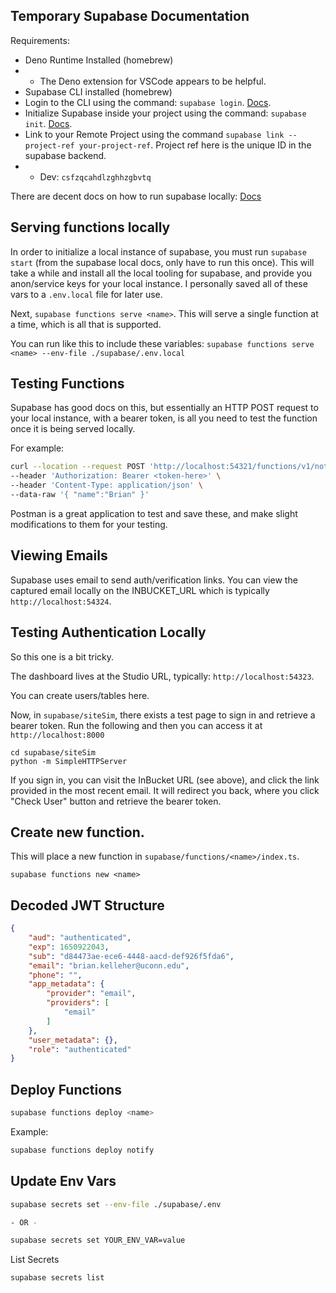 ## Temporary Supabase Documentation

Requirements:

- Deno Runtime Installed (homebrew)
- - The Deno extension for VSCode appears to be helpful.
- Supabase CLI installed (homebrew)
- Login to the CLI using the command: `supabase login`. [Docs](https://supabase.com/docs/reference/cli/installing-and-updating).
- Initialize Supabase inside your project using the command: `supabase init`. [Docs](https://supabase.com/docs/reference/cli/installing-and-updating).
- Link to your Remote Project using the command `supabase link --project-ref your-project-ref`. Project ref here is the unique ID in the supabase backend.
- - Dev: `csfzqcahdlzghhzgbvtq`

There are decent docs on how to run supabase locally: [Docs](https://supabase.com/docs/guides/local-development#start-supabase)


## Serving functions locally

In order to initialize a local instance of supabase, you must run `supabase start` (from the supabase local docs, only have to run this once).  This will take a while and install all the local tooling for supabase, and provide you anon/service keys for your local instance.  I personally saved all of these vars to a `.env.local` file for later use.

Next, `supabase functions serve <name>`.  This will serve a single function at a time, which is all that is supported.

You can run like this to include these variables: `supabase functions serve <name> --env-file ./supabase/.env.local`

## Testing Functions

Supabase has good docs on this, but essentially an HTTP POST request to your local instance, with a bearer token, is all you need to test the function once it is being served locally.

For example:

```bash
curl --location --request POST 'http://localhost:54321/functions/v1/notify' \
--header 'Authorization: Bearer <token-here>' \
--header 'Content-Type: application/json' \
--data-raw '{ "name":"Brian" }'
```

Postman is a great application to test and save these, and make slight modifications to them for your testing.

## Viewing Emails

Supabase uses email to send auth/verification links.  You can view the captured email locally on the INBUCKET_URL which is typically `http://localhost:54324`.

## Testing Authentication Locally

So this one is a bit tricky.

The dashboard lives at the Studio URL, typically: `http://localhost:54323`.

You can create users/tables here.

Now, in `supabase/siteSim`, there exists a test page to sign in and retrieve a bearer token.  Run the following and then you can access it at `http://localhost:8000`

```
cd supabase/siteSim
python -m SimpleHTTPServer
```

If you sign in, you can visit the InBucket URL (see above), and click the link provided in the most recent email.  It will redirect you back, where you click "Check User" button and retrieve the bearer token.

## Create new function.

This will place a new function in `supabase/functions/<name>/index.ts`.

`supabase functions new <name>`


## Decoded JWT Structure

```json
{
    "aud": "authenticated",
    "exp": 1650922043,
    "sub": "d84473ae-ece6-4448-aacd-def926f5fda6",
    "email": "brian.kelleher@uconn.edu",
    "phone": "",
    "app_metadata": {
        "provider": "email",
        "providers": [
            "email"
        ]
    },
    "user_metadata": {},
    "role": "authenticated"
}
```

## Deploy Functions

```bash
supabase functions deploy <name>
```

Example:

```bash
supabase functions deploy notify
```

## Update Env Vars

```bash
supabase secrets set --env-file ./supabase/.env

- OR -

supabase secrets set YOUR_ENV_VAR=value
```

List Secrets

```
supabase secrets list
```

